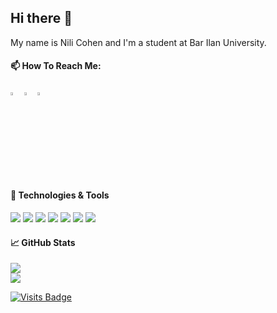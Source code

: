 ## Hi there 👋
My name is Nili Cohen and I'm a student at Bar Ilan University.  

#### 📫 How To Reach Me:   
[<img src="https://img.icons8.com/color/48/000000/linkedin.png" width="3.5%"/>](https://www.linkedin.com/in/nili-cohen-6562811b5/)
[<img src="https://img.icons8.com/fluent/48/000000/facebook-new.png" width="3.5%"/>](https://www.facebook.com/nili.cohen.581)
<a href="mailto:1998nili@gmail.com"> <img src="https://img.icons8.com/fluent/48/000000/gmail.png" width="3.5%"/> </a>  

#### 🔧 Technologies & Tools
<img src="https://img.shields.io/badge/kotlin-%230095D5.svg?&style=for-the-badge&logo=kotlin&logoColor=white"> <img src="https://img.shields.io/badge/c++%20-%2300599C.svg?&style=for-the-badge&logo=c%2B%2B&ogoColor=white">
<img src="https://img.shields.io/badge/c%20-%2300599C.svg?&style=for-the-badge&logo=c&logoColor=white">
<img src="https://img.shields.io/badge/python%20-%2314354C.svg?&style=for-the-badge&logo=python&logoColor=white">
<img src="https://img.shields.io/badge/javascript%20-%23323330.svg?&style=for-the-badge&logo=javascript&logoColor=%23F7DF1E">
<img src="https://img.shields.io/badge/java-%23ED8B00.svg?&style=for-the-badge&logo=java&logoColor=white">
<img src="https://img.shields.io/badge/c%23%20-%23239120.svg?&style=for-the-badge&logo=c-sharp&logoColor=white">  

#### &#x1f4c8; GitHub Stats
<a href="https://github.com/nili209/nili209">
  <img style="display:block" src="https://github-readme-stats.vercel.app/api/top-langs/?username=nili209&layout=compact" />
</a>  
<a href="https://github.com/nili209/nili209">
  <img src="https://github-readme-stats.vercel.app/api?username=nili209&show_icons=true&theme=radical" />
</a>  

[![Visits Badge](https://badges.pufler.dev/visits/nili209/nili209)](https://badges.pufler.dev)
 
<!--
**nili209/nili209** is a ✨ _special_ ✨ repository because its `README.md` (this file) appears on your GitHub profile.

Here are some ideas to get you started:

- 🔭 I’m currently working on ...
- 🌱 I’m currently learning ...
- 👯 I’m looking to collaborate on ...
- 🤔 I’m looking for help with ...
- 💬 Ask me about ...
- 📫 How to reach me: ...
- 😄 Pronouns: ...
- ⚡ Fun fact: ...
-->
